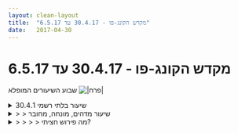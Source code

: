 ```yaml
---
layout: clean-layout
title:  "מקדש הקונג-פו - 30.4.17 עד 6.5.17"
date:   2017-04-30
---
```

# מקדש הקונג-פו - 30.4.17 עד 6.5.17 
שבוע השיעורים המופלא <img src="http://www.timg.co.il/tapuzForum/images/Emo39.gif" alt="|פרח|">

<details>
                    <summary>שיעור בלתי רשמי 30.4.1</summary>
                    בערך בין 02:00 ל04:00<br> <br> *שהיה בתוך פחד: רציתי לפני האימון לקחת איזה כדור הרגעה כי לא יכלתי פשוט לעשות משהו עם עולם פנימי במצוקה. נזכרתי בהנחיה &quot;השתדל לשהות בתוך פחד&quot; ואמרתי לעצמי, אוקיי, אל תיקח כדור עכשיו מיד אלא שים טיימר של 5 דק&#39;, תשהה בעכשיו ואחר כך תחליט מה שאת רוצה. למעשה, זה הפך לשהיה של כ25 דקות, בהן אני משפר את התנוחה של הגוף ואת הקשב שלי. <br> <br> תחושות מלחיצות עולות בגוף ונחוות גם כמחשבות מלחיצות אבל עם כל הצלחה בשהייה בזה זה מאבד את הכח שלו עליי, זה מתפרק, מקבל התייחסות נכונה יותר... אולי בפעם הראשונה בחיים באמת לא ניסיתי &quot;לפתור&quot; משהו אלא פשוט להיות איתו לגמרי. עכשיו, כמה שעות אחרי, אני רגוע בהרבה ולא לקחתי שום כדור. <br> <br> ה&quot;בעיה&quot; לא נפתרה. החרדה עדיין ברקע, רוצה ממני משהו, אבל זה נחווה כקטן יותר ופחות Demanding.<br> <br> * מנוחה בתוך תנוחות מאתגרות - ממש שיפרתי את היכולת שלי לנוח בתוך עמידת רוכב, בתוך עמידת 4 ובתוך עמידה כשרגל אחת באויר מוכנה לבעיטה. דמיינתי שאני בשיעור כזה שזו התנוחה היחידה שמותר לנוח בה למשל.<br> <br> * למידה מעולם הטבע - הסתכלתי סביב וראיתי תמונה של נר. כוח של נר: מה רפוי ורך ועם זאת בעל פוטנציאל אנרגטי עצום? להבה של נר... זזתי במרחב ברכות תוך כדי מודעות שבכל רגע אני יכול ליצור מכה אפקטיבית. אחר כך חיברתי את זה בכללי לאיכות של אש.<br> <br> אחרי האש, הרגשתי שאני צריך לאזן עם מים:<br> מה כל כך רפוי, נח בתוך עצמו, מקבל את צורת המרחב ועם זאת בעל עוצמה אדירה? גם מטוס שנופל על מים מתרסק לחתיכות... (ראיתי יותר מדי &quot;תעופה בחקירה&quot;?)<br> <br> * הפנמה של מה שלמדתי בתנועות מעגליות, ישרות וזויתיות. חיבור הזרימה של המידע לתנועה, קישור כזה שגורם לידע להיות נוכח יותר בגוף, להיטמע...<br> <br> * ששה אגרופים ששה יריבים: כל אגרוף אמור לנטרל יריב אחד. השתפרות בתנוחת הגוף, תפיסה קרבית.<br> <br> * מדיטציה: אור לבן מנקה ומרפא נובע מתוכי ומנקה כאן ועכשיו כל מה שזקוק לריפוי. אפשרתי לאור להגיע גם אל נקודות בעבר שזקוקות לריפוי, בלי שאבין כלום זה הפעיל בתוכי המון רגש חבוי שיצא... נגע בי עמוק... הבנתי יותר שהעבר מכיל תחושות מקטינות, כואבות, אירועים טראומטיים... והאור הלבן פשוט מקבל רשות להגיע לשם ולנקות מה שצריך...<br> <br> אור לבן מנקה בהווה, אור לבן מקל גם על נקודו בעתיד...<br> <br> סיום + תחושה שאני תותח רציני &#128515;<br> <br> &quot;עשיתי את זה&quot;.<br> <br> ועשיתי את זה נכון.<br> <br> <br>
                  </details><details>
                    <summary>> > שיעור מדהים, מונחה, מחובר</summary>
                    כל הכבוד.<br> שיעור מאד חשוב.<br> יש מצב אפילו שחצית אל תוך הפרק השני.<br><br><table width='70%' cellpadding='0' cellspacing='0' bgcolor='#C6C7C6'><tr><td height='1'></td></tr></table><br><b>מדברים על מדיטציה:</b> <a href="http://forums.tapuz.co.il/meditation" target="_blank">http://forums.tapuz.co.il/meditation</a><br/><br/>לומדים את אמנות המדיטציה: <a href="http://www.ThePracticalMeditation.com" target="_blank" rel=nofollow>www.ThePracticalMeditation.com</a><br/>לומדים את אמנות היכולת: <a href="http://www.MagicalChanging.com" target="_blank" rel=nofollow>www.MagicalChanging.com</a>
                  </details><details>
                    <summary>> > > > מה פירוש חציתי?</summary>
                    
                  </details><details>
                    <summary>> > > > > > המממ... מה לא ברור, בעצם</summary>
                    <br><br><table width='70%' cellpadding='0' cellspacing='0' bgcolor='#C6C7C6'><tr><td height='1'></td></tr></table><br><b>מדברים על מדיטציה:</b> <a href="http://forums.tapuz.co.il/meditation" target="_blank">http://forums.tapuz.co.il/meditation</a><br/><br/>לומדים את אמנות המדיטציה: <a href="http://www.ThePracticalMeditation.com" target="_blank" rel=nofollow>www.ThePracticalMeditation.com</a><br/>לומדים את אמנות היכולת: <a href="http://www.MagicalChanging.com" target="_blank" rel=nofollow>www.MagicalChanging.com</a>
                  </details><details>
                    <summary>> > > > > > > > הפירוש המילולי של "חציה" כא</summary>
                    האם הכוונה היא לסוג של &quot;גלישה&quot; או מָֹעַבר פרנמנטי.<br> כאילו, די ברור שהפירוש הוא מעבר קבוע, אבל פשוט קשה לי להאמין<br> שזה כל כך קרוב (או היה קרוב) <img src="http://www.timg.co.il/tapuzForum/images/Emo13.gif" alt=":-)">
                  </details><details>
                    <summary>> > > > > > > > > > *פרמננט</summary>
                    
                  </details><details>
                    <summary>> > > > </summary>
                    
                  </details><details>
                    <summary>*** עזרה זמנית מבן: מפות-ידע **</summary>
                    יומן השיעורים נוצר למגוון מטרות, ששלוש מהבולטות שבהן (שהוזכרו כנראה הכי הרבה, בינתיים, במהלך השנים):<br> 1. <b>השארת עקבות לעצמנו ולאחרים</b> מהשיעור, אשר מנגישות חלק מהידע שהופיע אצלנו בשיעור.<br> 2. <b>שיקוף</b> של מה שעברנו בשיעור, לצרכי משוב ואיסוף מידע המסייעים לחולל את שיעורינו הבאים טוב יותר.<br> 3. <b>השלמת השיעור</b> בעזרת שאלות ותשובות.<br> <br> סעיף 1 כיום עדיין בתהליך היווצרות.<br> כפי שאפשר לראות משבוע לשבוע, המצב הזה כבר בתהליך יפהפה של שינוי והתפתחות: {מעקב תהליך ההגשמה: 1 2 3 <b>4</b> 5}<br> <br> <b>מזל טוב, עברנו שלב, כפי שאתם רואים! <img src="http://www.timg.co.il/tapuzForum/images/Emo9.gif" alt=":-]"></b><br> כמה מכם בלטתם במיוחד, לאחרונה, בעניין זה.<br> <br> מאחר ואנחנו עדיין כל-כך ראשוניים והתחלתיים בנושא הזה, כל אחד מאיתנו נחשב ומשפיע וכשמישהו מאיתנו עושה מאמץ מיוחד, <b>זה מרים את כולנו משמעותית</b>, כפי שקרה עכשיו!<br> כל טיפת מאמץ שלך, נחשבת ומתווספת.<br> <br> כדי להשלים את השלב הבא במבצע הזה בצורתו הבסיסית, נדרשים שלושה שיפורים:<br> 1. ענן הערפל שמסתיר את יומן השיעורים החל להתפוגג (יותר אנשים משתמשים בו).<br> 2. ענן הערפל שהסתיר את חשיבות השימוש ביומן השיעורים החל להתפוגג (יותר אנשים מבינים את חשיבותו).<br> 3. ענן הערפל שהסתיר את אופן השימוש הבסיסי ביומן השיעורים החל להתפוגג (אנשים מתחילים באמת להשאיר עקבות מועילים לעצמם ולאחרים מהשיעורים שלהם).<br> <br> <b>עזרת &quot;מפות ידע&quot; זמנית זו, תמשיך לפקוד את היומן עד שאראה שהמצב השתנה משמעותית והידע הרב המועבר בשיעורים איננו &quot;הולך לאיבוד&quot;.</b><br> במסגרת עזרה זמנית זו, אני מתמצת דוגמאות של חלק ממה שמועבר בשיעורים השונים.<br><br><table width='70%' cellpadding='0' cellspacing='0' bgcolor='#C6C7C6'><tr><td height='1'></td></tr></table><br><b>מדברים על מדיטציה:</b> <a href="http://forums.tapuz.co.il/meditation" target="_blank">http://forums.tapuz.co.il/meditation</a><br/><br/>לומדים את אמנות המדיטציה: <a href="http://www.ThePracticalMeditation.com" target="_blank" rel=nofollow>www.ThePracticalMeditation.com</a><br/>לומדים את אמנות היכולת: <a href="http://www.MagicalChanging.com" target="_blank" rel=nofollow>www.MagicalChanging.com</a>
                  </details><details>
                    <summary>> > חלקיקים לדוגמה מתוך ראשון 18:00, 30.4.201</summary>
                    אפשר לשגר עצמנו למקום נבחר ולהיפגש שם.<br> אפשר בדרך ליהנות מהדרך.<br> <br> אפשר לסרוק את עבודות הזוגות שאנחנו מכירים ולשאול את עצמנו: אם היינו צריכים להיות עם אחת כל השיעור, במה היינו בוחרים כרגע?<br> אחרי שבחרנו, אפשר להזיז את זה הצידה ולבחור מתוך השאר; ואז פעם נוספת, כך שקיבלנו שלוש עבודות, בזו אחר זו.<br> <br> אפשר שאחד מאיתנו יתקוף ללא הרף באותה צורה מוסכמת, תוך שאנחנו יכולים לעבוד עם זה בחופשיות.<br> ברגע שהמותקף בוחר, הוא תוקף באותו אופן בדיוק והתפקידים מתחלפים מיידית.<br> <br> בעבודות זוגות כאלה ואחרות, אפשר להשתמש בפוינטרים מסויימים המסייעים לנו לעשותן מועילות ומיטיבות.<br> <br> אפשר לעבוד יחד בזוג כל השיעור, באותה עבודה/משחק, תוך שבכל פעם שאחד מאיתנו מכריז &quot;עבודה&quot; אנחנו נפרדים ועוברים לעבוד על מה שאנחנו רוצים, לבדנו, עד שזה שהכריז &quot;עבודה&quot; מכריז את זה שוב - ואז אנחנו חוזרים לאותה עבודת זוגות וממשיכים משם.<br> <br> כאמור, אלה הם רק חלקיקים. יש הרבה חומר נוסף, אחרי לגמרי, שהועבר (מבחוץ ו/או מבפנים) לכל אחד מהמשתתפים בשיעור. בעקרון אפשר למצוא (hopefully) מידע נוסף שהוצב על-ידי המשתתפים במקום המתאים ביומן השיעורים (בתגובה לשיעור <b>ולא כאן</b>).<br><br><table width='70%' cellpadding='0' cellspacing='0' bgcolor='#C6C7C6'><tr><td height='1'></td></tr></table><br><b>מדברים על מדיטציה:</b> <a href="http://forums.tapuz.co.il/meditation" target="_blank">http://forums.tapuz.co.il/meditation</a><br/><br/>לומדים את אמנות המדיטציה: <a href="http://www.ThePracticalMeditation.com" target="_blank" rel=nofollow>www.ThePracticalMeditation.com</a><br/>לומדים את אמנות היכולת: <a href="http://www.MagicalChanging.com" target="_blank" rel=nofollow>www.MagicalChanging.com</a>
                  </details><details>
                    <summary>> > חלקיקים לדוגמה מתוך שני 07:00, 1.5.201</summary>
                    אפשר להעמיד פנים שזוהי נקודת המפגש; ושבעוד X דקות מתחילה הפעילות הרשמית; ואז להתחיל להשתמש בזמן הזה בצורה מרוממת, בשיעור &quot;הבלתי רשמי&quot;, באופן מיומן, משמח ומיטיב יותר ויותר.<br> <br> אפשר להתאמן לסירוגין בפורמטים שונים, לדוגמה בהנחיית עצמי ובהנחיית מישהו אחר, X דקות בכל פעם.<br> לאמן את עצמנו ביעילות זוהי אמנות. זה מאד נעים. זה מאד מקדם. זה עוטף. אנחנו שומרים על עצמנו עמוקות ומטפחים את עצמנו עמוקות.<br> <br> אפשר לבעוט מבפנים לבחוץ, ב&quot;פליק&quot; לפרצוף, באופן מתמשך, כמו מדחף (רוטור).<br> אפשר לבעוט בעזרת כרית כף הרגל (עם הנעל אפשר שזה ייצא עם השפיץ), עקב כף הרגל ועוד.<br> יש מגוון מקומות שאיתם אפשר לחבוט. לדוגמה, &quot;הכוכב הקטן&quot;.<br> אחד מהדברים שאפשר וכדאי לתרגל הוא כיצד להזרים יותר עוצמה דרכנו, בתנועות שונות.<br> חבטה יעילה איננה בהכרח חזקה ולהיפך. מגע מנטרל נכון איננו מבוסס בהכרח על עוצמה.<br> הפורם הבסיסי הראשון, לדוגמה, מכיל מספר תנועות הגנה והתקפה יעילות ביותר, שאינן מובָנות למי שמסתכל עליו בפעם הראשונה וחושב בתמימות שיד אחת פשוט מגינה על הראש בעוד שהיד השניה נכנסת במעין מכת אגרוף ישרה.<br> חשוב ביותר ללמוד לנשום נכון, קרי, להפסיק להפריע לנשימה ביעילותה ואף לאפשר לה להשביח.<br> אפשר, בעת בעיטות שונות, להשתמש ביד לשם סימון נקודה מרחבית לעצמנו ולמטרות נוספות.<br> אפשר לתרגל אגרופים שונים ברצף, תוך שימוש בכל הגוף כולו - מכה לא ניתנת רק בעזרת האיבר היוצר את המגע אלא בעיקר בעזרת שאר חלקי הגוף שאינם באים במגע עם האובייקט המושפע.<br> אפשר להפוך טכניקה להליכת קרב.<br> <br> אפשר לסרוק זכרונות, לדוגמה מהיום ומאתמול; ולעשות איתם כל מיני דברים משמעותיים.<br> אפשר להעמיק את קליטתנו שמשהו הינו יצירה שלנו, באופן המשדרג הכל.<br> אפשר להעמיק את קליטתנו שאותו הדבר ממש, איננו יצירה שלנו, גם כן באופן המשדרג הכל.<br> שתי התנועות הקודמות אינן סותרות זו את זו; ויש סימנים נעימים ומשמחים המאפשרים לנו להיווכח אם אנחנו עושים אותן נכון.<br> <br> כאמור, אלה הם רק חלקיקים. יש הרבה חומר נוסף, אחרי לגמרי, שהועבר (מבחוץ ו/או מבפנים) לכל אחד מהמשתתפים בשיעור. בעקרון אפשר למצוא (hopefully) מידע נוסף שהוצב על-ידי המשתתפים במקום המתאים ביומן השיעורים (בתגובה לשיעור <b>ולא כאן</b>).<br><br><table width='70%' cellpadding='0' cellspacing='0' bgcolor='#C6C7C6'><tr><td height='1'></td></tr></table><br><b>מדברים על מדיטציה:</b> <a href="http://forums.tapuz.co.il/meditation" target="_blank">http://forums.tapuz.co.il/meditation</a><br/><br/>לומדים את אמנות המדיטציה: <a href="http://www.ThePracticalMeditation.com" target="_blank" rel=nofollow>www.ThePracticalMeditation.com</a><br/>לומדים את אמנות היכולת: <a href="http://www.MagicalChanging.com" target="_blank" rel=nofollow>www.MagicalChanging.com</a>
                  </details><details>
                    <summary>> > חלקיקים לדוגמה מתוך שלישי 21:30, 2.5.201</summary>
                    אפשר להשתמש במשהו במגוון רמות וצורות, לדוגמה לקבל ממנו מגע מרפרף של השראה או להיכנס לתוכו ולהשתמש בו כבשער לאינסוף.<br> <br> אפשר לנוע בחופשיות בין עולם העמידות לבין עולם הבעיטות, תוך שבכל פעם שנאמר &quot;על הגב&quot; עוברים לעבודה חופשית במצב של שכיבה על הגב (לדוגמה, כפיפות בטן) ובכל פעם שנאמר &quot;למעלה&quot; חוזרים לתור ידע, התפתחות והנאה בין בעולם העמידות ובעולם הבעיטות.<br> <br> באפשרותנו להיזכר, ברגע הזה, שאנחנו כאן בשביל ללמוד/להתפתח/לצמוח וגם בשביל ליהנות. אפשר להיזכר גם בדברים מהותיים נוספים. כל התחברות שכזאת משפיעה מיד על מה שאנחנו מקבלים, מה שאנחנו נותנים ומה שאנחנו חווים.<br> <br> חבטה לאגרוף יכולה להיקרא ברגע מסויים &quot;הסטה&quot; והתפקוד המחשבתי יכול להמציא לזה בעקבות כך קטגוריה בפני עצמה וליצור הבדל בין &quot;הסטות&quot; לבין &quot;מכות&quot;, אשר הינו מצד אחד דמיוני ומצד שני מכסה או מסתיר את מאות הגוונים והשימושים האמיתיים השונים האפשריים לתנועה. דוגמה לשימוש אפשרי בתנועה: אפשר בעזרתה להסיט משהו. איך, למשל? על-ידי חבטה בו, המזיזה אותו ממסלולו, לדוגמה.<br> <br> אפשר לחקור תנועה מסויימת באוויר או בכל צורה אחרת ולשפר בה כל מה שאנחנו רוצים, כולל את אופן הפקתה ואת מה שמתבטא ומתאפשר דרכה.<br> <br> באפשרותנו לתת לתחושות ולאנרגיה להיות כפי שהם, להיות בלתי-מוכרים לנו.<br> <br> כאמור, אלה הם רק חלקיקים. יש הרבה חומר נוסף, אחרי לגמרי, שהועבר (מבחוץ ו/או מבפנים) לכל אחד מהמשתתפים בשיעור. בעקרון אפשר למצוא (hopefully) מידע נוסף שהוצב על-ידי המשתתפים במקום המתאים ביומן השיעורים (בתגובה לשיעור <b>ולא כאן</b>).<br><br><table width='70%' cellpadding='0' cellspacing='0' bgcolor='#C6C7C6'><tr><td height='1'></td></tr></table><br><b>מדברים על מדיטציה:</b> <a href="http://forums.tapuz.co.il/meditation" target="_blank">http://forums.tapuz.co.il/meditation</a><br/><br/>לומדים את אמנות המדיטציה: <a href="http://www.ThePracticalMeditation.com" target="_blank" rel=nofollow>www.ThePracticalMeditation.com</a><br/>לומדים את אמנות היכולת: <a href="http://www.MagicalChanging.com" target="_blank" rel=nofollow>www.MagicalChanging.com</a>
                  </details><details>
                    <summary>> > חלקיקים לדוגמה מתוך רביעי 07:00, 3.5.201</summary>
                    לפעמים חשוב יותר לשמור על &quot;כבל הנתונים&quot; תקין (ואף לשפרו) מאשר להעביר נתונים חשובים מסויימים ברגע מסויים דרכו. בהמשך ניתן יהיה למצוא דרך להעבירם. יתכן שזה ידרוש שיפור מסויים. כך אנחנו מאפשרים שיפור ושדרוג מתמשכים, במקום לפגוע בדברים ולגרום להם להשתנמך.<br> <br> כאשר אחד מאיתנו נותן לנו את הסנכרון של ההנחיות, אין פירוש הדבר שהוא &quot;מעביר&quot; לנו משהו. כדאי להתבונן על עצמנו ולגלות בתוך עצמנו, אישית, כל מיני תבניות למידה כאלה ואחרות, המגבילות אותנו, בכדי שנוכל ללמוד באופן מלא יותר. לדוגמה, תבנית הנותנת לאחד מאיתנו תפקיד דמיוני של &quot;מדריך&quot; או &quot;מעביר&quot;, בזמן שהוא לדוגמה רק מוסר לנו הנחיות מסויימות.<br> <br> אחד מהדברים החשובים שאני יכול לעשות למען הסובבים אותי הוא לשקף להם דברים מועילים, באופן שיכול באמת להועיל להם. אם אינני יודע כיצד, אני יכול להתייעץ (באותו זמן או אחר-כך).<br> <br> כאמור, אלה הם רק חלקיקים. יש הרבה חומר נוסף, אחרי לגמרי, שהועבר (מבחוץ ו/או מבפנים) לכל אחד מהמשתתפים בשיעור. בעקרון אפשר למצוא (hopefully) מידע נוסף שהוצב על-ידי המשתתפים במקום המתאים ביומן השיעורים (בתגובה לשיעור <b>ולא כאן</b>).<br><br><table width='70%' cellpadding='0' cellspacing='0' bgcolor='#C6C7C6'><tr><td height='1'></td></tr></table><br><b>מדברים על מדיטציה:</b> <a href="http://forums.tapuz.co.il/meditation" target="_blank">http://forums.tapuz.co.il/meditation</a><br/><br/>לומדים את אמנות המדיטציה: <a href="http://www.ThePracticalMeditation.com" target="_blank" rel=nofollow>www.ThePracticalMeditation.com</a><br/>לומדים את אמנות היכולת: <a href="http://www.MagicalChanging.com" target="_blank" rel=nofollow>www.MagicalChanging.com</a>
                  </details><details>
                    <summary>שעור יום ב' בקר 1.5.201</summary>
                    היום השתתפו: יואב, רמי, אינגריד<br> את האימון שעה ורבע הראשונים העביר בן.<br> <br> הגעתי היום לשיעור בתחושה של ערפול חריג - בין אם רמת הערפול הייתה חריגה, בין אם חשתי בערפול בצורה יותר מחודדת.<br> בן הפריד אותנו ל-2 קבוצות: אני ויואב בקבוצה אחת, רמי לחוד.<br> בן שאל אותי ואת יואב אם &quot;הבאנו טבלאות&quot;. לא הבנתי בכלל על מה הוא מדבר, כאילו זה עתה נחטתי מהירח. יואב הסביר לי: &quot;הטבלה שיצרנו בשיעור לפני שבועיים&quot;. הבנתי מיד. היא רשומה במחברת הקונג פו שלי שתמיד איתי. שאלתי את יואב אם פספסתי הנחיות. הוא ענה שבן שלח לנו מייל לפני זמן מה עם הנחיה להביא את הטבלה לשיעור של יום שני. הבנתי שזה התערבב לי בפיענוח עם &quot;קובץ&quot; אחר. שמחתי שיש לי את מי לשאול.<br> <br> אני ויואב צעדנו לעבר גן דובנוב בהנחייתו של יואב תוך כדי חידוד החושים. חידדתי את חושיי עד כמה שיכולתי. היה נעים לצעוד בצד יואב, מרגישה שבעקבות האימונים המצטברים של שנינו יחד נוצר מעין סנכרון של הבנה הדדית שאני מאוד מעריכה ומוקירה.<br> <br> כשהגענו לגן דובנוב בן &quot;תפס פיקוד&quot;. <br> התחלנו להתאמן על סטים של תרגילי חימום. הרגשתי מאוד מעורפלת, כמו מעין &quot;הנגאובר&quot;. בקפיצות דילוגים הרגשתי שהגוף שלי כבד, איטי ומסורבל. החלטתי לזרום עם זה ולהיות ערנית לשינויים. זה הרגיש טוב ונכון.<br> בן בכל פעם נתן לנו כמה דקות להתאמן באופן עצמאי ולאחר מכן חילק לנו הנחיות מדוייקות.<br> התחלנו בסדרה של תרגולים הקשורים לאומנות הביטחון והאנרגיה (אומנות הלחימה).<br> כפעמיים, שלוש בן תיקן אותי. <br> במעברים החוזרים מעבודה עצמאית לעבודה מונחית שמתי לב שמצד אחד ההנחיות מאתגרות אותי לפעמים וגם פותחות בפני שערים חדשים שלבדי לא הייתי רואה ומצד שני התרגול העצמאי אפשר לי לתרגל ברוגע ובנחת את מה שאני לומדת.<br> לראשונה מזה זמן רב ראיתי באותו הרגע ממש איך ההנחיה &quot;מלחיצה&quot; אותי מקדמת אותי ואיך העבודה העצמית &quot;מרדימה&quot; אותי וגם מקדמת אותי. <br> <br> היום בפעם הראשונה חוויתי שהגוף שלי שולח לי מידע לגבי אפשקטיוויות של תנועות לחימה - הסטות, אגרופים, מכות עם הלהב. מחכה לזה מזה זמן רב! איזה כיף!!! ממש חוויתי איך אני עוברת שער קסום!<br> <br> בהמשך בן הנחה אותי ואת יואב לקחת את הטבלאות שלנו ולבחור משבצת מתוכה. בחרתי ב: יסוד באומנות היכולת.<br> כשערכתי את הטבלה רשמתי לעצמי ציון: 7. כעת ביקשתי לתקן ל: 5. בדיעבד הייתי מתקנת ל: 6.<br> 5 = יש לי את היסודות<br> 6 = אני מסוגלת להעביר שיעור לאחרים ולעצמי באומנות היכולת וליצור לי בוודאות שינוי, ואולי גם לאחרים.<br> 7 = אני מסוגלת להעביר שעור לאחרים ובדוואות להתמיע בהם את היסודות.<br> <br> במהלך התרגול הייתה הנחה של בן שהייתה משמעותי מאוד עבורי: להיזכר באירוע מאתמול או הבקר שבו קרה משהו מאתגר (לא זוכרת את הניסוח כעת, אי &quot;מתרגמת&quot; את מה שאני זוכרת) ואני חשה באחראיות שלי על כך, ולאחר מכן אני מסירה כל אחראיות על כך. זה שינה לי משהו בראיה שלי ונחווה כשער לרמה חדשה. פתאום ראיתי שאין סתירה בין שני המצבים ושהיכולת לראות את שני המצבים השונים יכולה להעניק לי יכולת חדשה להוציא לפועל דברים.<br> <br> בן נפרד מאיתנו לאחר שהנחה את שלושתנו להעביר כל אחד לפי תור הנחיה לעצמו ולאחרים משך 7 ד&#39;: יואב, רמי, אינגריד.<br> היה המון רעש והפרעות היום מסביב, אבל הצלחנו לא רע בכלל לשמור על פוקוס. שיבחתי את עצמי על זה שלא התרגזתי על זה וגם לא ויתרתי על שמירת פוקוס. <br> היה שיעור משחרר ומעצים.<br>
                  </details><details>
                    <summary>> > הדוא"</summary>
                    אל: אינגריד ולן, Yoav Dariel<br> תאריך: 17.4.2017<br> שעה: 12:33<br> <br> <b>משימת הבאה</b><br> <br> צהריים נפלאים,<br>  <br> אני רוצה לתאם אתכם שביום שני ה-1 במאי, תביאו אתכם לשיעור את הטבלה שעשינו היום (או אחרת, זהה לה).<br>  <br> אתם יכולים, אם אתם רוצים, להמשיך לעבוד עליה/איתה עד אז.<br> <br> <img src="http://www.timg.co.il/tapuzForum/images/Emo13.gif" alt=":-)"><br><br><table width='70%' cellpadding='0' cellspacing='0' bgcolor='#C6C7C6'><tr><td height='1'></td></tr></table><br><b>מדברים על מדיטציה:</b> <a href="http://forums.tapuz.co.il/meditation" target="_blank">http://forums.tapuz.co.il/meditation</a><br/><br/>לומדים את אמנות המדיטציה: <a href="http://www.ThePracticalMeditation.com" target="_blank" rel=nofollow>www.ThePracticalMeditation.com</a><br/>לומדים את אמנות היכולת: <a href="http://www.MagicalChanging.com" target="_blank" rel=nofollow>www.MagicalChanging.com</a>
                  </details><details>
                    <summary>> > > > התשובה שלך מאותו יום ב-12:49</summary>
                    &quot;הי בן, <br> תודה, רשמתי לי.<br> אני רוצה לעדכן אותך כבר לגבי היעדרות: ...&quot;<br><br><table width='70%' cellpadding='0' cellspacing='0' bgcolor='#C6C7C6'><tr><td height='1'></td></tr></table><br><b>מדברים על מדיטציה:</b> <a href="http://forums.tapuz.co.il/meditation" target="_blank">http://forums.tapuz.co.il/meditation</a><br/><br/>לומדים את אמנות המדיטציה: <a href="http://www.ThePracticalMeditation.com" target="_blank" rel=nofollow>www.ThePracticalMeditation.com</a><br/>לומדים את אמנות היכולת: <a href="http://www.MagicalChanging.com" target="_blank" rel=nofollow>www.MagicalChanging.com</a>
                  </details><details>
                    <summary>> > > > > > שאל</summary>
                    האם תוכלי להיזכר ולנתח מה, בעצם, קרה?<br> <br> הרי קראת את הדוא&quot;ל ואפילו הגבת עליו... וציינת שרשמת לך.<br><br><table width='70%' cellpadding='0' cellspacing='0' bgcolor='#C6C7C6'><tr><td height='1'></td></tr></table><br><b>מדברים על מדיטציה:</b> <a href="http://forums.tapuz.co.il/meditation" target="_blank">http://forums.tapuz.co.il/meditation</a><br/><br/>לומדים את אמנות המדיטציה: <a href="http://www.ThePracticalMeditation.com" target="_blank" rel=nofollow>www.ThePracticalMeditation.com</a><br/>לומדים את אמנות היכולת: <a href="http://www.MagicalChanging.com" target="_blank" rel=nofollow>www.MagicalChanging.com</a>
                  </details><details>
                    <summary>> > שאלה</summary>
                    מתוך ההודעה אליה אני מגיב: &quot;<b>...כשערכתי את הטבלה רשמתי לעצמי ציון: 7. כעת ביקשתי לתקן ל: 5. בדיעבד הייתי מתקנת ל: 6...</b>&quot;<br> <br> ב-20.4 (לפני פחות משבועיים) כתבת <a href=http://www.tapuz.co.il/communa/viewmsgcommuna.asp?communaid=40780&msgid=56657978 target=_blank style=color:blue>ביומן הזה ממש</a>:<br> <br> &quot;<b>...הבנתי&nbsp;&nbsp;עכשיו. בשיעור הבנתי במעורפל מה כוננתך, לכן חזרתי להשתמש במילה &quot;ציון&quot;, אך מבלי להתכוון בצורה&nbsp;&nbsp;חד-משמעית לציון.<br> בזה הרגע אני מרפה מהמושג &quot;ציון&quot; <img src="http://www.timg.co.il/tapuzForum/images/Emo13.gif" alt=":-)">...</b>&quot;<br> <br> לא ביקשתי ממך להרפות מהמלה &quot;ציון&quot; אולם את, מסיבותייך, בחרת כך ורשמת את זה כאן.<br> מדוע ואיך יתכן שכתבת עכשיו שוב &quot;ציון&quot;, אם כן?<br> <br> במהלך השיעור אתמול גם הסברתי שוב לגבי המספרים האלה והדגשתי שלמרות שהם עשויים להיתפש כמו סוג של סולם דרגות, הרי שבעצם הם קודים. למשל, המספר 5 הוא קוד ל&quot;V&quot;, המספר 6 הוא קוד ל&quot;אפשרות להעביר לעצמי ולאחרים שיעורים שיקדמו אותי מאד במשבצת הזאת ממש, לעבר קוד 7&quot; וכן הלאה.<br> <br> זאת אומרת, אם אני מבין נכון, ההבדל בין זה לבין ציון, הוא עצום.<br> או שאני לא מבין מהו &quot;ציון&quot; (מבחינתי ציון נותנים במבחנים; והוא נתון לפרשנות; ועדיף לקבל ציון גבוה מאשר נמוך; ועוד).<br> <br> אשמח להתבוננותך ולשיתופך בנקודה זו, במיוחד הסתירה בין השימוש במלה &quot;ציון&quot; לבין מה שציינת בהודעתך 10 ימים לפני כן.<br> <br> יש לי שאלה נוספת אולם בכדי להפחית בלבול ולסייע בבהירות, אקדיש לה הודעה נפרדת. <img src="http://www.timg.co.il/tapuzForum/images/Emo23.gif" alt="|לב|"><br><br><table width='70%' cellpadding='0' cellspacing='0' bgcolor='#C6C7C6'><tr><td height='1'></td></tr></table><br><b>מדברים על מדיטציה:</b> <a href="http://forums.tapuz.co.il/meditation" target="_blank">http://forums.tapuz.co.il/meditation</a><br/><br/>לומדים את אמנות המדיטציה: <a href="http://www.ThePracticalMeditation.com" target="_blank" rel=nofollow>www.ThePracticalMeditation.com</a><br/>לומדים את אמנות היכולת: <a href="http://www.MagicalChanging.com" target="_blank" rel=nofollow>www.MagicalChanging.com</a>
                  </details><details>
                    <summary>> > > > שאלה</summary>
                    האפשרות לחשוף כך בפנייך סתירות אלה<br> <br> ולהצביע עליהן באור בהיר וצלול<br> <br> הן מתנה אדירה שיצרת לעצמך, שזכית בה.<br> <br> רוב האנשים, לדעתי, אינם זוכים לזה ואולי גם אינם מסוגלים לזה (עדיין).<br> <br> הסתירות האלה הן חלק מהקושי העיקרי להיכנס לתוך הפרק השני.<br> <br> אנשים רבים סבורים בעקשנות שיש סיבות &quot;פיזיות&quot; יותר למעבר בין הפרק הראשון לשני, אולם בפועל, מנסיוני, ברוב המקרים &quot;צוואר הבקבוק&quot; הוא גמישות פנימית ובהירות פנימית, מהסוג שמאפשר בין היתר לחשוף בפני עצמנו סתירות ו&quot;היעלמויות&quot; כאלה, באופן שיביא לאיחוי פנימי ויוציא אותנו בהדרגה לחופשי.<br> <br> אז זהו מזלך הטוב, בין היתר.<br> אחרים, הרבה יותר קשה להם, בדרך כלל, להגיע למצבים שיאפשרו להם להבחין בסתירות אלה.<br> ולכן, הרבה יותר קשה להם להתקדם.<br> <br> שאלתי היא: האם את מזהה את זה, מבינה את זה, במידה כלשהי?<br> <br> רכיב נוסף במזל מיוחד זה שלך הוא הקושי שחווית עד לרגע זה מול ממשקים על מסכים (קושי שהלך וקטן כל הזמן), ביחד עם האפשרות לעבוד עליו באופן ברור במסגרת לימודים אלה. למעשה, זהו אותו הדבר עצמו, בגרסה קצת שונה. כדי להעצים את התועלת, את מפנה את תשומת לבך עכשיו ובזמנים כאלה אל גופך, אל נשימתך, אל האנרגיה שלך, מרגישה אותם. כל רגע כזה יכול לחסוך שעות רבות של עבודה פחות ישירה, יותר עקיפה. האם גם נקודה זו מובנת לך במידה כלשהי?<br><br><table width='70%' cellpadding='0' cellspacing='0' bgcolor='#C6C7C6'><tr><td height='1'></td></tr></table><br><b>מדברים על מדיטציה:</b> <a href="http://forums.tapuz.co.il/meditation" target="_blank">http://forums.tapuz.co.il/meditation</a><br/><br/>לומדים את אמנות המדיטציה: <a href="http://www.ThePracticalMeditation.com" target="_blank" rel=nofollow>www.ThePracticalMeditation.com</a><br/>לומדים את אמנות היכולת: <a href="http://www.MagicalChanging.com" target="_blank" rel=nofollow>www.MagicalChanging.com</a>
                  </details><details>
                    <summary>> > > > תשובה לשאלה 2 של ב</summary>
                    אכן נוצר לי בלבול גדול סביב המילה &quot;ציון&quot;. עכשיו הבלבול הזה נרגע וברור לי שהכוונה לקוד ולא לציון ומה ההבדל ביניהם.<br> כל הנושא, בפעם הראשונה, העלה מטענים גדולים של רגשות שונים שערפלו לי את התפישה. קיבלתי הרבה בהירות מאז.
                  </details><details>
                    <summary>יום ראשון 18:00 30.4.17 דרו</summary>
                    זמן הגעה 17:30,<br> נסיתי להזכר בחמשת שערי החימום שקבלתי שיעור שעבר ולהתחבר אליהם יותר.<br> הגעתי רק ל 4. החלפות רגלים עם קפיצות ; תנועה ונשימה ; סיבובים ; גמישות עם כח<br> <br> בן הגיע, והתכוונו ללכת לגן ארלוזרוב עם משימה של להנות מהדרך, המשימה בוטלה כי מיקי הגיע. אז המשכנו לשיעור מסוג אחר. מהשיעורים הקרובים שעלי לעבור.<br> <br> תוך כדי שמיקי מתארגן התבקשתי לתרגל בעיטות צידיות. אהבתי לראות את השליטה שצמחה לה ברגלים שלי. קיבלתי דגש קל על מנח הרגל בעת הבעיטה, וההבדל בין הרגלים. היה לי מענין להתמודד עם התיקון. אני חושב שפעם ראשונה שקרה לי שימין למדה משמאל.<br> <br> התחלנו את השיעור בבחירת תרגיל זוגי שהיינו רוצים לתרגל כל השיעור.?<br> ענין אותי ש״רוצה״ כולל בתוכו שיקולים של מטיב עימי, נוח שם, מאתגר אותי האם אפשרי באמת לסחוב שיעור שלם. ומסלט השיקולים האלה מרכיבים רוצה.. אולי?<br> <br> כך בחרנו כל אחד 3 תרגילים וביצענו את ששת התרגילים.<br> אימון בעיטות מתחלף<br> נגיעה בכתף תוך תזוזה ( קיבלנו דגש על שהתכווננות היא להגן על הראש והכתפיים הם בדרך. )<br> חיזוק להבות.<br> <br> דריכה על כפות רגלים,<br> קרב ידיים + כפפות מעל גובה המותניים.<br> הזזות<br> <br> לאחר שבצענו את כולם תוך דגש על שהוא אמור להמשך כל האימון נבחר קרב היידיים להמשך עד סוף השיעור אם אופציה להכריז עבודה ואז מתקיימת עבודה עצמית.<br> בפעמיים שהוכרז עבודה. לקחתי את הזמן לעבוד על הפורמה ה 1 המפורקת לתנועה בודדת&nbsp;&nbsp;(קיבלתי דגש על המנעד התנועתי שאפשר לשחק איתו) בפעם השניה עבדתי על פורמה 3 ופיצולה עם 4 .<br> עבודת הידיים הייתה מאתגרת מבחינה של ריכוז וחיפוש אחר הלימוד. ושמירה על העצמי ולא להיות מובל אנרגתית.<br> לבסוף קיבלנו תיקון עם המושג של ״הסדרת הנשימה״ שאהבתי לשמוע. שעדיף לתת לנשימה להטיב עימנו.<br> הנשימה כלי מיוחד ומענין. <br> זמן סיום 19:05<br> <br> <br> <br> <br> <br>  <br>
                  </details><details>
                    <summary>שיעור בלתי רשמי 1.5.1</summary>
                    התחלה 22:33 כיכר רבין, הליכה לגן דובנוב והמשך שם.<br> <br> הרפיית הפנים, כתפיים, רגליים וכל הגוף תוך כדי הליכה... הרפיה בעמידה. הרפיה תוך כדי פעילות כגון טיפוס על עץ, הליכה, כפיפות מרפקים על עץ... בעמידה על רגל אחת, בבעיטות איטיות באוויר. חקירת ההרפיה, למה זה טוב לי? <br> <br> זה עשה לי בלאגן במוח השאלה הזאת ומנע ממני להמשיך אז השתמשתי בטכניקה של עצירה והתחלה מחדש, התיישבתי להרגיש את הגוף, להתמסר לתחושות הגוף והמשכתי לתרגל.<br> <br>  תשובות&#8203; שעלו הן: הרפיה זה יותר מרווח לגוף, זה בעצם המצב הטבעי שאמור להיות, מצב בריא שלו עם עצמו, מנוחה בתוך עצמי, שמירה על אנרגיה, אנרגיה זורמת בו יותר בחופשיות. <br> <br> עוד תשובה שעלתה לגבי התרגול היא: &quot;מה זה משנה כרגע, אם אתה לא יכול לעשות משהו ברפיון זה פשוט אומר שאין לך שליטה על הגוף, אז קודם צבור שליטה ואחר כך תחליט מה שבא לך&quot;<br> <br> גמישות: הבנה שיש &quot;מה&quot; ו&quot;איך&quot; בגמישות, כש&quot;מה&quot; זו התנוחה ו&quot;איך&quot; זו הכוונה, איכות וכדומה. תנוחה שלא הייתה לי נעימה, בהעזרת כוונה מתאימה היא הפכה לנעימה ויעילה.<br> <br> קצת עבודה על פורמות.<br> <br> 6 יריבים 6 אגרופים, שם יותר לב ליציבות, האם כך הייתי עומד וזז במצב של קרב אמיתי?<br> <br> סיום 23:33, בדיוק שעה אחת.
                  </details><details>
                    <summary>ראשון 20:00, 30.4.1</summary>
                    השיעור התחיל מוקדם... הגיע אלי דרך בועז ש., גם יניב השתתף ... וואו, מדהים כמה קשה לי לזכור מה היה, כולה יום אחרי...<br> עשינו עבודה עם תנועות סיבוביות במקום, ואולי משהו נוסף... תנועות שמתואמות עם הנשימה (?) ואז לקחנו את התיקים והלכנו, בדרך חיפשנו 3 גישות/דגשים/משהו דומה שנרצה להשתמש בהן במהלך השיעור, ושיתפנו באחת מהן.<br> הגברת הנוכחות - התמקדתי בחישת הגוף מבפנים. זה עשה לי טוב.<br> עבודה חופשית עד אחרי הצפירה. עשיתי מדיטציה.<br> ...<br> טכניקות שתרגלנו בסבב:<br> - עמידת נמר, רגליים בהצלבה. יציאה באגרוף לפנים. הסטת קוף ביד קדמית ותפיסה, צעד החוצה ברגל אחורית, חבטה עם להב כלפי מטה אל הזרוע ומכת להב לפנים באותה יד.<br> תרגול של החבטות באוויר.<br> - עמידת נמר, רגליים בהצלבה. יציאה באגרוף לפנים. הסטת קוף ביד אחורית ותפיסה, מרפק לצלעות ביד קדמית ומכת גב כף יד (אותה יד) באגרוף ללסת.<br> תרגול החבטות באוויר, אולי רק את המרפק (?)<br> - עמידת נמר, רגליים בהצלבה. יציאה באגרוף לפנים. הסטת קוף (?) ביד אחורית, בעיטה עם כריות רגל קדמית לברך.<br> ...<br> תרגלנו בעיטות באוויר - סיבוב נמוכה, סיבוב גבוהה, ישרה. היה לי חם ועבדתי בהילוך נמוך, בגלל מגבלות מסויימות.<br> גמישות עם דגש על שיהיה מאד נעים.<br> ...<br> מציאה של 3 גישות לשימוש בהמשך השבוע, להודיע כשמצאתי ולהמשיך להעמיק בהן.<br> בחרתי: רכות וחמלה אל עצמי, שימוש בסבל כמקפצה, לראות שזה לא באמת משנה מה אבחר (בכל עניין שהוא)<br> היה לי שיעור די טוב.<br> כשחשבתי לכתוב לעצמי עליו, ובפרט לתעד את הטכניקות שלמדתי, עלתה הרבה התנגדות. בסוף תיעדתי בכל זאת, מה שהרגיש הכי משמעותי.<br> היום ההתנגדות התבהרה לי יותר - הרגשה של מה הטעם, למה להשקיע בטכניקות שעשויות לשמש באיזה קרב עתידי כלשהו, כשלא בטוח אם אנצח בקרב שמתקיים עכשיו.<br>
                  </details><details>
                    <summary>יום ב האחד במאי</summary>
                    בשיעור הזה קבלתי 3 הזדמנויות לעבוד על הזמן שלפני שמתחיל השיעור הרשמי,<br> ולנצל אותו בצורה טובה. הפניית תשומת הלב לזה, העלתה את השאלה, מה עשיתי בזמן הזה<br> לפני שנתתי את דעתי לכך. ומיד כמובן האם זה נכון גם לדברים אחרים שאני עושה<br> ולא מנסה להשתפר בהם אלא פשוט עושה כפי שיוצא. נראה שזה שער להבאת המודעות<br> למה שאני עושה, וכאילו להשקות את הפרח ולראות אותו גדל.<br> אז מה אני עשיתי אתמול. א. נתתי לעצמי להיות ברגעים שלפני השיעור ולשמוח במתנה<br> שנתתי לעצמי. זה משדרג את התחושה שאני כאן מתוך תגובה, מה שפחות משמח.<br> ב. התבוננות על מצב הגוף והתחושות הפנימיות גם בסריקה וגם בפנייה לקריאה לתשומת לב.<br> ג. התחלת הכנת הגוף והעולם הפנימי לתנועה וגמישות. ד. להיזכר בנושאים עליהם עבדתי <br> בשיעורים האחרונים ולבחור להמשיך להשתפר בהם. ה. להתבונן בנושאים פנימיים שאני מרגיש <br> שיכולים היו להשתדרג בחיי וגם כמובן בשיעור הזה כדוגמא. ו. שמתי עכשיו לב שחלק ממה <br> שאני עושה בזמן שלפני השיעור, ואולי כל מה שאני עושה זה לעבור ממצב נשלט על ידי המחשבה<br> למצב בו הגוף מוביל ואני שם לב להנחייתו והולך אתו. וכך דרך הזמן הזה אני עובר למצב<br> אחר בשיעור מאשר לפניו. כשאני מסתכל על זה אני רואה שהתהליך הזה לא מתחיל בנקודת<br> המפגש אלר התחיל לקרות עם היציאה מהבית לכוון נקודת המפגש. אם גם אפשר לראות<br> את העלייה ההדרגתית מהמצב בו יצאתי מהבית דרך העבודה שאני עושה בזמן שלפני<br> השיעור ועד לאיפה שאני נמצא בהתחלת השיעור הרשמי.
                  </details><details>
                    <summary>שיעור בוקר יום שני 1.5.17 מאמץ מהנה על הבוק</summary>
                    זמן מקדים - 3 דקות&nbsp;&nbsp;נוכחים: אינגריד, בן, יואב, רמי מיקום: אזור המתקנים גינת דובנוב<br> שיעור חזק ואינטנסיבי. הזכיר לי את ההנאה ממאמץ, כשהוא נעשה בכיוון הנכון. <br> מתנות חדשות שקיבלתי<br> תנועה ראשונה בפורמה ראשונה כחבטה, אגרוף ולא רק כהגנה<br> בעיטות עם קפיצה רגל קדמית מבפנים החוצה<br> גמישות - היזכרות במעברי צד בפישוק<br> הערך המוסף של הנחיה פנימית בעת ביצוע תרגיל בתוך שיעור, עשיה עם כוונה או מיקוד פנימי מול עשיה ללא.<br> תרגול עבודה עם אי נוחות - לקיחת 100% אחריות והתבוננות, בהמשך אותה אי נוחות 100% לגמרי לא שלי.<br> לבדוק אם ניתן להחזיק את שתיהן במקביל.
                  </details><details>
                    <summary></summary>
                    התמודדות עם תרגול גופני מאומץ. <br> שמתי שלעיתים אני נהנה ומרגיש התקדמות והתפתחות מהירים יותר בעת תרגול מאומץ פיזית כשהוא מגיע בפורמט ובזמן הנכון.<br> מצד שני שמתי לב שלעיתים יש בי קול שעוצר אותי, אומר לי, עזוב, שב תנוח, לא עכשיו.<br> כיצד אני מקטין את החיכוך ואנרגית הכניסה הדרושה לאזור הזה שכניסה אליו מתגמלת אותי היטב?
                  </details><details>
                    <summary>> > אפשרות אחת שעולה ב</summary>
                    היא להזכיר לעצמי בעת המאמץ את ההנאה והתגמול שזה מעניק לי. לעצור לרגע ולזהות את ההצלחה.<br> ישמש כעידוד להקטנת החיכוך בפעם הבאה שאבחר לנסות להיכנס בשער הזה.<br> תרגול אפשרי - בעת מאמץ אינטנסיבי להזכיר לעצמי את ההנאה בכמה רבדים, גופני, מנטלי ועוד
                  </details><details>
                    <summary>> > נסיק</summary>
                    &quot;כיצד אני מקטין את החיכוך ואנרגיית הכניסה הדרושה...&quot;<br> לא בטוח שכדאי לך.<br> אפשר להתייחס אל החיכוך ואל ההתנגדות האלה, כאל משהו שאתה רוצה בו.<br> משהו בעל ערך, שאתה יכול ללמוד להוקיר ואפילו לאהוב.<br> פתאום נזכרתי, עכשיו, גם במצבים בהם אמנים ידועים אומרים &quot;כן, גם אחרי אלפי הופעות, אני עדיין מתרגש מאד לפני ההופעה...&quot; והתרגשות זו איננה גרועה להם, מבחינתם, אלא חלק מהמתנה.<br> בכדי להתנתק מכוח הכובד של כדור הארץ, דרושה תאוצה מסויימת.<br> כך גם בדברים רבים אחרים. תאר לעצמך שהמטוס ישאל: &quot;איך אני יכול להמריא ביתר קלות ועדינות, בלי להצטרך לרוץ כל-כך חזק על המסלול לפני כן ולהרגיש את התנגדות הרוח?&quot; יתכן שתשיב לו: &quot;התנגדות האוויר, זה בדיוק מה שמרים אותך באוויר, חביבי&quot;.<br> <br> &quot;עזוב, שב תנוח, לא עכשיו&quot;<br> אפשר ללמוד לזהות את החלקים <b>שלא</b> כדאי לעשות כדבריהם.<br> זה מאד שימושי, מפני שבכל פעם שאתה לומד להכיר חלק כזה, אתה יודע שלא לעשות כדבריו.<br> כך, במקום הפרעה, זה יכול לשמש כהנחיה מצויינת (מה כן לעשות).<br> זאת אומרת שבכדי לדעת אם כן או לא לעשות משהו, אתה פונה <b>לחלקים אחרים בך</b>, שאיתם אתה יכול לבדוק ולדעת דבר כזה.<br> כך, בנועך מתוך מקום <b>עמוק</b> וברור, החלקים המתנגדים יוכלו לשמש לך אפילו כדלק ועידוד שאתה בכיוון הנכון והמדוייק ביותר.<br><br><table width='70%' cellpadding='0' cellspacing='0' bgcolor='#C6C7C6'><tr><td height='1'></td></tr></table><br><b>מדברים על מדיטציה:</b> <a href="http://forums.tapuz.co.il/meditation" target="_blank">http://forums.tapuz.co.il/meditation</a><br/><br/>לומדים את אמנות המדיטציה: <a href="http://www.ThePracticalMeditation.com" target="_blank" rel=nofollow>www.ThePracticalMeditation.com</a><br/>לומדים את אמנות היכולת: <a href="http://www.MagicalChanging.com" target="_blank" rel=nofollow>www.MagicalChanging.com</a>
                  </details><details>
                    <summary>> > > > </summary>
                    
                  </details><details>
                    <summary>> > בעדינות</summary>
                    
                  </details><details>
                    <summary>> > אופציה להתמודדו</summary>
                    <br> בסרט גאטקה, ממולץ, יש תחרות שחייה למעמקי הים בין אח מהונדס גנטית לאח רגיל.<br> ו״הטריק״ של האח הרגיל ,כנגד סיכוייו, לנצחנו זה שהוא לא חושב על הדרך חזרה.<br> <a href=https://youtu.be/ll5qiwa6ydk target=_blank style=color:blue>קטע רלוונטי מהסרט</a><br> טיפשי וחוצפני :)<br> אבל גם איכויות כאלה עוזרת לפעמים.&nbsp;&nbsp;<br> <br>
                  </details><details>
                    <summary>> > > > </summary>
                    <br><br><table width='70%' cellpadding='0' cellspacing='0' bgcolor='#C6C7C6'><tr><td height='1'></td></tr></table><br><b>מדברים על מדיטציה:</b> <a href="http://forums.tapuz.co.il/meditation" target="_blank">http://forums.tapuz.co.il/meditation</a><br/><br/>לומדים את אמנות המדיטציה: <a href="http://www.ThePracticalMeditation.com" target="_blank" rel=nofollow>www.ThePracticalMeditation.com</a><br/>לומדים את אמנות היכולת: <a href="http://www.MagicalChanging.com" target="_blank" rel=nofollow>www.MagicalChanging.com</a>
                  </details><details>
                    <summary>> > לא יודע</summary>
                    אני לא יודע לענות על השאלה, אבל התחושה הזו מוכרת לי מעצמי.<br> <br> אשתף בדברים שראיתי שעוזרים לי: <br> <br> עבודות קצרות ומהירות - נגיד דקה או שתיים ואז מחליפים עבודה. <br> עבודה עם אדם אחר.<br> אתגרים. <br> שמחה והנאה. <br> פשוט לא לעשות. מחר יהיה יום חדש ואז יהיה יותר כוח. <br><br><br><table width='70%' cellpadding='0' cellspacing='0' bgcolor='#C6C7C6'><tr><td height='1'></td></tr></table><br><img border=0 src=../tapuzforum/images/Emo42.gif><br><br><b>יש בי אהבה והיא תנצח.</b><br><br><br><a rel=nofollow href=http://blog.tapuz.co.il/pathoftheone target=_blank style=color:black>http://blog.tapuz.co.il/pathoftheone</a>            <br><br>
                  </details><details>
                    <summary>> > כמה אסטרטגיו</summary>
                    להבנתי מאמץ גופני מרוכז וקיצוני כחלק מתרגול, הוא מקרה פרטי של מאמץ כללי קיצוני. להבדיל זה יכול להיות מאמץ לימודי מאוד גדול, או מאמץ עבודה מאוד גדול.<br> מהו הZONE&nbsp;&nbsp;הנכון לקפיצת מאמץ?<br> כמה אסטרטגיות שלי: <br> מנוחה תוך כדי.<br>  לקראת מאמץ יש לפעמים איזה דימוי פנימי שלי שיכול&nbsp;&nbsp;להפריע, משהו בסגנון איזה חוזה דמיוני עם עצמנו מעין שיחה שכזאת &quot;בגלל שאנחנו עושים מאמץ אז הכל צריך להיות מאומץ אני צריך להיות קשוח ולא להרפות&quot;, במידה לא מבוטלת אנחנו מיצרים דימוי מוגזם של קריקטורה למאמץ. אבל הדמיון הזה על המאמץ הוא ממש לא מחויב המציאות, אפשר להגיד לו לא! <br> כי בתוך מאמץ גדול יש הרבה מקום למנוחה. אני יכול&nbsp;&nbsp;להרשות לעצמי מנוחה, להרשות לעצמי בטלה, לשחרר את הגוף והנפש, זה לא יהפוך את הייחוד של המאמץ, להפך זה ייתן לי מקום שבו אני יכול להסתכל על המאמץ ולהפוך אותו לעוד פריט על הרצף ולצרף מאמצים ומשימות גדולות יותר ויותר.<br> מאמץ מתוך מנוחה: בתוך הסעיף הקודם,דיברנו על מנוחה בתוך שיא המאמץ, עוד אפשרות להקלה ושחרור של המרחב הזה של מאמץ העל היא היכולת לעשות מאמצים קטנים בזמן מנוחה.<br> למה זה כך כנראה הסיבות מרוכבות למדי אבל אני רוצה להאיר זווית אחת של העניין: לפעמים המאמץ הגדול נראה כל כך גדול כי אנחנו לא רגילים לסביבה שלו, לדוגמה קשה לי לקרוא ספרות על מחשבים כי אני רגיל לראות סרטונים&nbsp;&nbsp;או לקרוא טקסטים קצרצרים של שיחות. קריאה קצרצרה תוך כדי מנוחה של טקסט טכני מכינה אותי למאמץ גדול בתחום, גם אם לא נראה שכך הדבר גם אם נראה&nbsp;&nbsp;שלא למדתי כלום.<br> אסטרטגיה שלישית היא שבה אפשר לנקוט היא הדרגתיות, אני פשוט עושה מאמצי בינים, משחק עם העצמה של המאמץ הגופני להנאתי. פעמים רבות המשחק הוא ברמה&nbsp;&nbsp;שהיא רחוקה&nbsp;&nbsp;מסף מאמץ שמאתגר אותי לפעמים היא על הסף הזה&nbsp;&nbsp;לפעמים אני יכול לנסות להביא את עצמי לקצה הסף שלי, אבל מה שישפר לי משמעותית את היכולת הוא היכולת לזוז בחופשיות על סרגל המאמץ וגם בתוך מאמץ גדול להרגיש חופשי לנוח ככל שעולה על רוחי. <br> תהליך: השיא של היום מבחינת המאמץ יכול להתגמש ולהפוך למאמץ בינוני מחר ומשהו שקליל שאני עושה כלאחר יד מחרתיים ,באופן שמשקף את תפיסתנו המורכבת&nbsp;&nbsp; כאשר אנחנו הופכים את המאמץ&nbsp;&nbsp;לתהליך, ולא מגדירים&nbsp;&nbsp;כאירוע מבודד שמהווה פסגה קיצונית&nbsp;&nbsp;של מאמץ, אנחנו יכולים יכול לזוז על הטווח של המאמץ לפי רצוננו&nbsp;&nbsp;בקלילות&nbsp;&nbsp;רבה הרבה יותר, מה שהיום אני תופס כמאמץ עליון, נגיד לפתור עשרה תרגילים באלגברה, יכול להיות בקלות מחר משהו שאני עושה בקלילות לא מיוזעת, היכולת שלי לשחק ולנוע בחופשיות תאפשר לי גם לספוג רמות חדשות של יכולות רמות שבהן המאמץ של היום הוא הקלילות של מחר. <br> משחק: פעמים רבות היכולת שלנו לבצע אקטים שבהם יש&nbsp;&nbsp;גבהים חדשים של יכולת , מתרחשים כאשר אנחנו מרשים לעצמנו לשחק עם&nbsp;&nbsp;תבניות הקיימות לעתים נרצה שבור אותם לעתים או לעקם אותם, לעתים פשוט נרצה סתם לשנות,לעתים נרצה&nbsp;&nbsp;לאמץ אותן באדיקות . אבל כאשר אנחנו מרשים לעצמנו לשחק עם התוצאות נפתח מרחב חדש של עומק והנאה. <br> שימוש בשלושת הכלים האלו עזר לי פעמים רבות במאמצי עבודה, אני מנסה ליישם את זה גם בתרגול גופני, בשמירה על ניקיון הבית ובעוד כמה תחומים.<br> <br>
                  </details><details>
                    <summary>רביעי 3.5.1</summary>
                    <br> לפני השיעור:<br> ריצה קלה של כמה דקות להנעת המערכת.<br> נח בתוך עצמי, מקבל את האנרגיה שלי, נותן לה לזרום בחופשיות.<br> <br> בשיעור:<br> הרפיית העיניים, רואה כמה שיותר אך העיניים רפויות. נהנה מהראיה.<br> <br> הגוף קל עבורי, וכבד עבור הקרקע.<br> <br> עבודה בתנועה, כל הגוף משתתף בתנועה (אפילו אצבעות כפות הרגליים) תנועה<br> שאינה מתוכננת מראש. עם הדגשים הקודמים (קלות)<br> <br> עבודה על חבטות (4 סוגי חבטות) עובד מכל הגוף, מנסה להרגיש איך כל הגוף משתתף<br> בחבטה כאשר החלק החובט הינו המתווך.<br> <br> עבודה על טכניקות (3 טכניקות)<br> <br> גמישות<br> <br> תו&quot;כ הסתכלות בעיניים של אחרים, לשים לב מה עולה בתוכי. להגדיל את מידת החופש <br> שבתוכי, לאפשר לעצמי להיות אני.<br> <br> אחר כך לבד, לאפשר לעצמי להיות אני ולהגדיל את מידת החופש שלי בכל מובן.<br> <br> לאפשר לעצמי להיות אני גם בהמשך היממה, לדמיין את עצמי במצבים שונים.<br> <br> נשימה פנימה והחוצה: מה שצריך נקלט ומה שלא צריך נפלט.
                  </details><details>
                    <summary>שלישי 2.5.1</summary>
                    מימד הקשיים<br> -<br> התבוננות בחוויה של עכשיו.<br> לא אובייקט קושי מסויים אלא הרובד, החוויה, קושי חוויתי.<br> להיות איתו, להרגיש אותו, להנות ממנו.<br> כמה נוח לי? להנות מזה שנוח לי עם הרובד הזה.<br> <br> כוונון הנוחות כך שתחזיק בלי תלות בעוצמת הקושי וסוגו.<br> דומה לייצוב עמידה, אני מוכן לדחיפות חלשות וחזקות כאחד.<br> <br> בעיניים פקוחות: להרגיש בנוח, שלם, שליו עם כל קושי שישנו או שאיננו. <br> יש בזה סוג של חוזק, סוג של יציבות. זה לא עמידה כנגד הקושי אלא פשוט<br> שאני שליו עם זה, יכול לתת לזה להיות. זה קצת דומה לתנוחה פנימית.<br> שלווה פנימית לנוכח כל חווית קושי.<br> -<br> תשומת לב לגוף מה בא לו לעשות.<br> -<br> 5 שערים ראשונים בחימום: 1. קפיצות, עבודה על הכריות 2. מתיחות בעמידה 3. סיבובים, ספירלות<br> למיניהן 4. נשימה, תנועה אנרגיה, דמיון 5. מתיחות שמכינות את הגוף לפעילות אינטנסיבית, מתיחות <br> שכוללות את כל הגוף, כוללות חוזק, יציבות.איזה מיקוד על החלק התחתון, עבודה על השורשים שלנו.<br> -<br> שער הבעיטות - עבודת העמידה לפני הבעיטה, העבודה בזמן הבעיטה, 2 הצלפות כל בעיטה.<br> -<br> טכניקות (גם באויר)<br> -<br> לפיתות (בלי להגיע לקרקע)<br> -<br> לתת לתחושות חופש גופשי, צלילים, תחושות, תנועות, נשימה, מה שהגוף מרגיש צורך, כיווץ, הרפיה, להיפתח לכל תחושה שעוברת בגוף. לא לבלום שום תחושה מהתהוות. להרשות לה להיות מה שהיא, להיות לא מוכרת לי. הארגיה בגוף, להרשות לה להיות מה שהיא, לא מוכרת לי.<br> <br> לאחר מכן בישיבה: לטפח את החופש באופן רחב ועמוק ככל האפשר, הוא יכול להתרחב לכל רובד אחר גם. הוא התחיל מהגרעין של לתת לאנרגיה להיות לא מוכרת, להיות כמו שהיא. לטפח את החופש הזה עכשיו ללא הגבלה. <br> <br> מצויין - לתת למילה הזו להישמע בתוכי, גם בעוד וריאציות שלה. יפה. כן. להזכיר לעצמי כל פעם מההתחלה לתת לאנרגיה, לתחושות שלי להיות לא מוכרות, להיות כפי שהן.<br> -<br> <br> הרגשתי שהעבודה הראשונה (מימד הקשיים) משמעותית מאד עבורי. נהניתי מאד מלעשות אותה, נהניתי מאד<br> מלחזור עליה, נהניתי בכלל מעצם העובדה שאני מסוגל לעשות אותה, שאני עושה אותה, שאני מצליח, שזה אפשרי. מתכוון להעמיק בזה עוד ועוד. <br> <br> להרגיש מה הגוף מבקש… מרגיש שיש לי המון מה להשתפר בזה, יותר קשב ויותר עשיה, מרגיש לי ממש כאילו לא התחלתי אפילו לגרד את זה.<br> <br> עבודת החימום - נהדר שנפתחה באופן של &quot;שערים&quot;, זה מרחיב את התפיסה, את האפשרויות, זאת אופציה להתקדמות חופשית באלפי דרכים. נזכרתי שנאמר גם שבכל עבודה כזו יש את כל היקום כולו כמו בכל דבר ביקום.<br> <br> טכניקות, מנסה להיזכר ולאסוף אותן, לסדר אותן, קצת קושי עם טכניקות שבהן היד האחורית מסיטה, רוצה להבין את זה טוב יותר. באויר היה לי עוצמתי להרגיש את עוצמת המכה ואת העבודה מכל הגוף, מהאגן.<br> <br> במהלך השיעור השתמשתי מספר פעמים בהנחיה שקיבלתי, לעבוד עם מימד הקשיים במהלך השיעור, השתמשתי בזה, נהניתי מכך שזכרתי להשתמש בזה. נזכר כעת גם שנאמר &quot;למידה והנאה&quot;, אני כאן בשביל זה, השתמשתי בזה כשהיה לי קצת מאתגר בזמן הבעיטות, הכנסתי את עצמי לרובד של הנאה והיה לי הרבה יותר קל לעבוד פיזית והרבה יותר כיף ורצון להמשיך. בכלל יש רצון כזה להמשיך לפתח יכולת בעיטה יציבה, חזקה ומדוייקת, המשכית.<br> <br> עבודת הלפיתות, הרגשתי שהשתפרתי עוד קצת בעבודה עם פרטנר. הרגשתי שלא כל דבר שאני אעשה יתאים, לא כל צורה, לא כל עוצמה, לא כל מהירות, צריך להרשות גם לפרטנר שלי לעבוד, אני כנראה לא מפסיד מזה כלום, רק מרוויח... <br> <br> העבודה הפנימית, בסוף הייתה לי מאד משמעותית, הרגשתי עליה בתדר (הרגשתי גם את התדר של המילים שנאמרו לי, את הטון, הדחיסות, הרטט) הרשתי לעצמי בעמידה לתת לאנרגיה להיות מה שהיא, לא מוכרת, הגוף שלי רצה לזוז בצורה מסויימת ולא חסמתי אותו, שוב ושוב לחזור אל מקום לא מוכר, לא לנסות להגדיר… גם בישיבה, כל כל הרבה דברים קורים, מתרחשים, חסרי שם, כל כך הרבה רוצה להיכנס, לצאת, להתהוות, להיות. מרגיש לי עבודה מהותית מאד. בעצם, יודע, יודע לחלוטין שזה מהותי עבורי באופן רחב ועמוק.<br> <br> נהדר… תודה… &lt;3<br> <br> <br> <br>
                  </details><details>
                    <summary>> > תוספת</summary>
                    נזכרתי גם בעבודה על הפורמה הראשונה, היד הנשלחת בצורה ישרה והיד הנשלחת מעלה (וריאציות שונות), עבודה עם כל הגוף, אפקטיביות.
                  </details><details>
                    <summary>> > תוספת..</summary>
                    לאחר תרגול תוך כדי נסיעה ברכבת על העבודה הפנימית מסוף השיעור, עלה ביהמשפט הבא:<br> <br> &quot;היה שווה ללמוד קונג פו ולעשות את כל המאמץ רב השנים ורק כדי ללמוד את המדיטציה הזו&quot;.<br> <br> לבדה, היא לא הייתה אומרת לי הרבה, כנראה, אבל בשילוב הבנות קודמות<br> משיעורי הקונג פו והמדיטציה לאורך השנים, נראה שמספיקה המדיטציה הזו לבד כדי לפתוח, להאיר, לנקות, להיות, לחוות, ולחיות חיים מלאים ומספקים.
                  </details><details>
                    <summary>שיעור קונג-פו, ראשון 20:0</summary>
                    כמה נקודות מהשיעור:<br> תרגולי רכיבים בהשראת פורמות בסיסיות - טכניקות וצורות חבטה.<br> <br> בחירה ועבודה עם 3 גישות פנימיות שייטיבו עם השיעור שלי.<br> <br> בחירה ועבודה עם 3 גישות פנימיות שייטיבו עם המשך השבוע.<br>
                  </details><details>
                    <summary>סדנת קונג-פו - רביעי 03/05/1</summary>
                    הרפיית העיניים<br> הרפייה של הגוף בעמידה<br> ניעור של הגוף – בהתחלה בתנועה קבועה ואח&quot;כ בתנועה חופשית.<br> תרגול חבטות בסיסיות – אגרופים לכיוונים שונים, מכה עם יד פתוחה, הצלפה עם אגרוף, מכה עם האמה, בעיטות שונות.<br> תרגול טכניקות הכוללות חלק מהחבטות שתרגלנו.<br> שיפור הראייה תוך התמקדמות בהרפייתן והנאה מהראיה<br> תשומת לב לסביבה הפנימית כשאני מסתכל על אחרים. החופש להיות אני. אפשר להתקדם גם בצעדים קטנים.<br> בהמשך , עבודת דמיון עצמאית בנושא חופש ביום יום.<br> בעזרת נשימה - שחרור מדברים שאינם נחוצים והזנה של דברים רצויים.<br> העירכות מיטיבה לקראת המשך לימודי הקונג-פו <br>
                  </details><details>
                    <summary>רביעי בוקר 4.</summary>
                    כשההנחיות עוברות אלי דרך פרטנר, האם כשהוא מתקן לאחר מכן משהו בביצוע שלי,<br> האם אני נתפס בתפישה המוטעית שהוא המדריך, ולפיכך עדיף לא להעיר כדי לא להכניס<br> ישויות דמיוניות שעלולות להפריע ללמידה הרבה יותר מלהניח לפרטנר לעבוד בדרך, <br> שלתפיסתי איננה מדויקת?<br> או למצוא דרך כמו שיתוף כל אחד בתורו לגבי מה שעברנו או משהו אחר, במידה ובכל<br> זאת רוצים לדייק משהו לגבי העבודה שלי או של הפרטנר?<br> ראיתי את עצמי בדיעבד הזמן תרגול קרב לחימה עדין, ולפתע הבנתי משהו שהיה נגד<br> עיני כל הזמן ולא נתתי לו תשומת לב. משהו שהחליש מאוד את הביצוע שלי בקרבות.<br> ראיתי את הפרטנר בשלווה נע ומחכה להזדמנות תקיפה, ובאותו הזמן אותי נע בתזזית <br> מנופף באוויר ומסובב עם הרבה אנרגיה את הפרטנר, כאילו לעייף אותו ובעצם מעייף<br> ומרדים את עצמי לגבי ההתרחשות המרכזית שהיא ראיית הזדמנות וניצולה.<br> לפיכך סימנתי לעצמי לשנות את האסטרטגיה שלי ולהכניס שלווה והרפיה והתבוננות שקטה<br> לתוך העשייה.
                  </details><details>
                    <summary>רביעי בקר 4.5.1</summary>
                    <br> <br> <br> <br> תוך כדי העברת השיעור לעצמי ולאינגריד ,לא דחקתי,חיכיתי שקטה שדברים יעלו. הפניתי תשומת לב מדי פעם למי פועל בתוכי ברגעים אלו:זו שרוצה להעביר שעור ,זו שחושבת ומתאמצת ,זו שמפחדת...<br> וניסיתי להכנס למרחב ניטראלי ,לחכות ובאמת השיעור עבר דרכי.<br> זכרתי שזה השעור שלי וזו ההזדמנות שלי ללמוד ואני יכולה להשתמש בכל האמצעים. <br> <br> בהתחלה עשינו מתיחות תוך כדי שמירה על קומפקטיות.<br> שימת לב למרחב הפנימי.<br> שימת לב למרחב החיצוני על כל פרטיו.<br> חיבור של שניהם.<br> <br> שינוי מקום<br> המשך מתיחות שונות על המעקה.<br> שאלתי את אינגריד איך היא עושה את מדיטציית הצלילות .אינגריד תיארה את הנסיון שלה להיות צלולה. ואיך היא מאפשרת לה לעלות ולא מוותרת לעירפול אלא חוזרת שוב ושוב ומחכה למצב התודעה הזה.<br> וזיהיתי את התחושה שעולה אצלי לרוב תוך כדי מדיטציה של שקט אור בהירות.<br> <br> התבוננות על מטרות:<br> המטרות שלי להיום<br> מטרות שלי בחיים.מה אני באמת רוצה<br> <br> התבוננות על מטרה אחת שאני רוצה להגשים לפרטי פרטים. להרגיש ברמה נוספת בדמיון כאילו היא מתממשת.<br> <br> הכרזנו מי/מה אני רוצה להיות היום לפי התור.<br> <br> וסיימנו <br> ב8 וחצי.<br> <br> <br> <br><br><br><table width='70%' cellpadding='0' cellspacing='0' bgcolor='#C6C7C6'><tr><td height='1'></td></tr></table><br><a href="http://www.tirzafreund.com" target="_blank" rel=nofollow>www.tirzafreund.com</a>
                  </details><details>
                    <summary>שיעור 6.5</summary>
                    מקווה שאצליח להרחיב בהמשך<br> <br> אומר בקצרה:<br> ** אני נמצא כרגע בדיוק איפה שאני צריך להיות, אנטי פומו, קבלה רדיקלית, קבלה של מה שיש כרגע, קבלה של מה שיש כרגע גם של הדברים הלא נעימים שיש כרגע. להגיד כן לעצמי, להגיד כן למה שקורה כרגע בסביבה הפנימית והחיצונית ושוב להגיד כן, ושוב פעם כן. מה שקורה כרגע הוא בדיוק בדיוק התסריט המדויק שנכתב עבורי, וזה בדיוק הדבר הנכון לי. וזה בסדר. וגם זה בסדר. ואפילו זה בסדר. זה בסדר שזה ככה. מרגיש שזה מסיר את שכבת ההתנגדות לסבל למשל, שמסיבה הרבה סבל. <br> ** טכניקות חדשות שלמתי מאסא (ובניהן מרפק מלמטה מרפק מהצד, אגרוף מהצד לראש אגרוף מהצד לצלעול)<br> **עבודה עם כדורי אנרגיה, בשילוב נושאים שמטרידים, ועבודה עם התת מודע דרך דימיון, עשיית שקט סביב נושא שמטריד אותי דרך כדור, לגלול כדורים הצידה.<br> <br> ועוד דברים חזקים טובים.
                  </details><details>
                    <summary>יום רביעי 4.5.17 בוק</summary>
                    זמן מקדים: ללא - הפתעת אין חניה&nbsp;&nbsp;&nbsp;&nbsp;&nbsp;&nbsp;&nbsp;&nbsp;משתתפים: אינגריד, בן, יואב, רמי, תרצה&nbsp;&nbsp;&nbsp;&nbsp;מיקום: גינת דובנוב&nbsp;&nbsp;&nbsp;&nbsp;<br> שחזור של דברים שהגיעו אליי בשיעורים האחרונים תוך כדי השיעור, א-סימטריה, גב עליון בית חזה, החזרת רגל אחרי בעיטה, חבטת הסטה, או הסטת חבטה, בעיטות כפולות, מאמץ מהנה.<br> עבודה על היכולת להתבונן 1, 3, 5 שיעורים אחורה וליצור רצפים<br> דברים חדשים מהשיעור: התבוננות ב 16 רמות ביצוע (או כל מספר אחר שאבחר) דרוג הרמה הנוכחית. חישה פיזית ואמיתית של הרמות מעל ומתחת. בניגוד לפעמים קודמות, גילוי של השיפור והפוטנציאל בחיבור לרמות פחות מתקדמות, ולא רק הרמות הבאות. <br> מגע עם הקרקע, עוצמה באגרופים, תרגול עם כפפות, <br> שחרור והרפיה פנימיים מכל החומר שהצטבר, והנאה מהשחרור. ידיעה שהוא זמין לי כשאצטרך (למשל בעת כתיבה ותיעוד של השיעור)<br> סיום שיעור 08:25<br>
                  </details><details>
                    <summary>> > שתי העמדו</summary>
                    {&quot;1. אנחנו שואפים להיות אמני קונג-פו... וכשאחד מאיתנו מגיע לשלב מסויים בחיבור שלו לקונג-פו, הקבוצה כבר לא צריכה &#39;בייביסיטר&#39; בנוכחותו, מפני שהוא דואג לזה, אם כולם מתחילים.<br> <br> 2. השיעור שלנו יכול להתחיל ולהסתיים בהנחייתי, כמיטב יכולתי, בלי צורך במדריך חיצוני כלשהו... אם כי ברור שאני עדיין לא מספיק מחובר לקונג-פו בשביל שזה יהיה שלם.&quot;}<br> <br> אז איך היה להתנסות בהן? <img src="http://www.timg.co.il/tapuzForum/images/Emo13.gif" alt=":-)"><br><br><table width='70%' cellpadding='0' cellspacing='0' bgcolor='#C6C7C6'><tr><td height='1'></td></tr></table><br><b>מדברים על מדיטציה:</b> <a href="http://forums.tapuz.co.il/meditation" target="_blank">http://forums.tapuz.co.il/meditation</a><br/><br/>לומדים את אמנות המדיטציה: <a href="http://www.ThePracticalMeditation.com" target="_blank" rel=nofollow>www.ThePracticalMeditation.com</a><br/>לומדים את אמנות היכולת: <a href="http://www.MagicalChanging.com" target="_blank" rel=nofollow>www.MagicalChanging.com</a>
                  </details><details>
                    <summary>שיעור יום העצמאות מושלם שני 1.5.201</summary>
                    מול הים<br> אני, דניאל, ריב, אסא<br> היה מופלא ברמות<br> ואווו<br> <br> <br> רוצה לחזור לכאן אחר כך ולרשום עוד על השיעור <img src="http://www.timg.co.il/tapuzForum/images/Emo23.gif" alt="|לב|">
                  </details><a href="javascript:history.back()">בית</a>